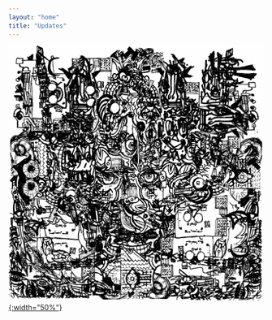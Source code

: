 ```yaml
---
layout: "home"
title: "Updates"
---
```

[![Drawing2](/assets/desenhos_site02.jpg){:width="50%"}](/assets/desenhos_site02.jpg)
